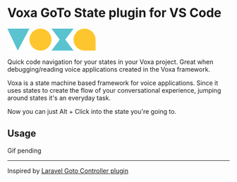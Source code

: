 # Voxa GoTo State plugin for VS Code

![Use Extension](images/voxa-logo-full-color.png)

Quick code navigation for your states in your Voxa project. Great when debugging/reading voice applications created in the Voxa framework.

Voxa is a state machine based framework for voice applications. Since it uses states to create the flow of your conversational experience, jumping around states it's an everyday task.

Now you can just Alt + Click into the state you're going to.

## Usage

Gif pending

_____

Inspired by [Laravel Goto Controller plugin](https://marketplace.visualstudio.com/items?itemName=ctf0.laravel-goto-controller)